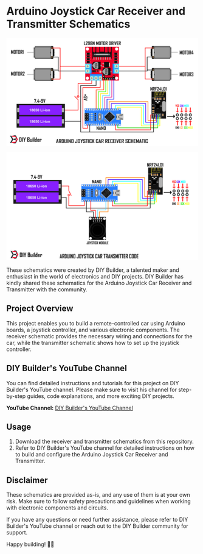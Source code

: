 # Arduino Joystick Car Receiver and Transmitter Schematics

![Arduino Joystick Car Receiver](https://github.com/Armstrongs-Musings-LLC/JoystickDrivenBot/blob/master/schematics/ARDUINO%20JOYSTICK%20RECEIVER%20SCHEMATIC.jpg)

![Arduino Joystick Car Transmitter](https://github.com/Armstrongs-Musings-LLC/JoystickDrivenBot/blob/master/schematics/ARDUINO%20JOYSTICK%20TRANSMITTER%20SCHEMATIC.jpg)

These schematics were created by DIY Builder, a talented maker and enthusiast in the world of electronics and DIY projects. DIY Builder has kindly shared these schematics for the Arduino Joystick Car Receiver and Transmitter with the community.

## Project Overview
This project enables you to build a remote-controlled car using Arduino boards, a joystick controller, and various electronic components. The receiver schematic provides the necessary wiring and connections for the car, while the transmitter schematic shows how to set up the joystick controller.

## DIY Builder's YouTube Channel
You can find detailed instructions and tutorials for this project on DIY Builder's YouTube channel. Please make sure to visit his channel for step-by-step guides, code explanations, and more exciting DIY projects.

**YouTube Channel:** [DIY Builder's YouTube Channel](https://www.youtube.com/@DIYBuilder/featured)

## Usage
1. Download the receiver and transmitter schematics from this repository.
2. Refer to DIY Builder's YouTube channel for detailed instructions on how to build and configure the Arduino Joystick Car Receiver and Transmitter.

## Disclaimer
These schematics are provided as-is, and any use of them is at your own risk. Make sure to follow safety precautions and guidelines when working with electronic components and circuits.

If you have any questions or need further assistance, please refer to DIY Builder's YouTube channel or reach out to the DIY Builder community for support.

Happy building! 🚗💨
